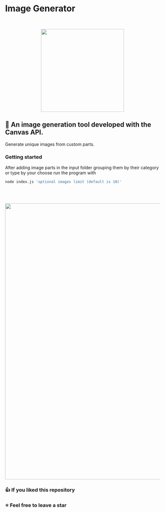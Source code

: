 # Image Generator

<br>
<p align="center"><a href="https://developer.mozilla.org/en-US/docs/Web/API/Canvas_API" target="_blank"><img src="https://zupimages.net/up/19/49/gwpa.png" width="270"></a></p>
  
## 📌 An image generation tool developed with the Canvas API.

Generate unique images from custom parts.

### Getting started

After adding image parts in the input folder grouping them by their category or type by your choose run the program with

```sh
node index.js 'optional images limit (default is 10)'
```

<br><br>

<p align="center"><img src="https://zupimages.net/up/22/28/4blj.png" width="900"></p>

### 👍 If you liked this repository

### ⭐ Feel free to leave a star
